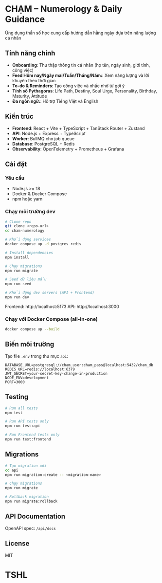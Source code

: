 ﻿# CHẠM – Numerology & Daily Guidance

Ứng dụng thần số học cung cấp hướng dẫn hằng ngày dựa trên năng lượng cá nhân

## Tính năng chính

- **Onboarding**: Thu thập thông tin cá nhân (họ tên, ngày sinh, giới tính, công việc)
- **Feed Hôm nay/Ngày mai/Tuần/Tháng/Năm:**: Xem năng lượng và lời khuyên theo thời gian
- **To-do & Reminders**: Tạo công việc và nhắc nhở từ gợi ý
- **Tính số Pythagoras**: Life Path, Destiny, Soul Urge, Personality, Birthday, Maturity, Attitude
- **Đa ngôn ngữ:**: Hỗ trợ Tiếng Việt và English

## Kiến trúc

- **Frontend**: React + Vite + TypeScript + TanStack Router + Zustand
- **API**: Node.js + Express + TypeScript
- **Worker**: BullMQ cho job queue
- **Database**: PostgreSQL + Redis
- **Observability**: OpenTelemetry + Prometheus + Grafana

## Cài đặt

### Yêu cầu

- Node.js >= 18
- Docker & Docker Compose
- npm hoặc yarn

### Chạy môi trường dev

```bash
# Clone repo
git clone <repo-url>
cd cham-numerology

# Khởi động services
docker compose up -d postgres redis

# Install dependencies
npm install

# Chạy migrations
npm run migrate

# Seed dữ liệu mẫu
npm run seed

# Khởi động dev servers (API + Frontend)
npm run dev
```

Frontend: http://localhost:5173
API: http://localhost:3000

### Chạy với Docker Compose (all-in-one)

```bash
docker compose up --build
```

## Biến môi trường

Tạo file `.env` trong thư mục `api`:

```env
DATABASE_URL=postgresql://cham_user:cham_pass@localhost:5432/cham_db
REDIS_URL=redis://localhost:6379
JWT_SECRET=your-secret-key-change-in-production
NODE_ENV=development
PORT=3000
```

## Testing

```bash
# Run all tests
npm test

# Run API tests only
npm run test:api

# Run Frontend tests only
npm run test:frontend
```

## Migrations

```bash
# Tạo migration mới
cd api
npm run migration:create -- <migration-name>

# Chạy migrations
npm run migrate

# Rollback migration
npm run migrate:rollback
```

## API Documentation

OpenAPI spec: `/api/docs`

## License

MIT
# TSHL
